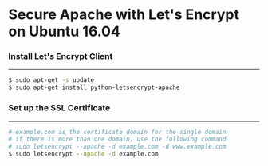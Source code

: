 # Secure Apache with Let's Encrypt on Ubuntu 16.04

<script type="text/javascript" src="../js/general.js"></script>

### Install Let's Encrypt Client
---

```bash
$ sudo apt-get -s update
$ sudo apt-get install python-letsencrypt-apache
```

### Set up the SSL Certificate
---

```bash
# example.com as the certificate domain for the single domain
# if there is more than one domain, use the following command
# sudo letsencrypt --apache -d example.com -d www.example.com
$ sudo letsencrypt --apache -d example.com


```


